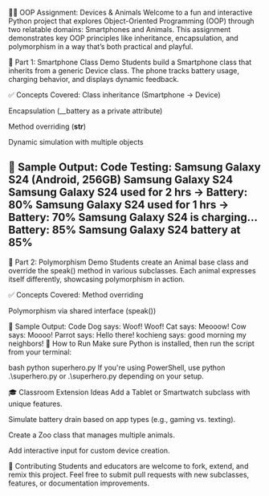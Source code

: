 📱🐾 OOP Assignment: Devices & Animals
Welcome to a fun and interactive Python project that explores Object-Oriented Programming (OOP) through two relatable domains: Smartphones and Animals. This assignment demonstrates key OOP principles like inheritance, encapsulation, and polymorphism in a way that’s both practical and playful.

🔧 Part 1: Smartphone Class Demo
Students build a Smartphone class that inherits from a generic Device class. The phone tracks battery usage, charging behavior, and displays dynamic feedback.

✅ Concepts Covered:
Class inheritance (Smartphone → Device)

Encapsulation (__battery as a private attribute)

Method overriding (__str__)

Dynamic simulation with multiple objects

🧪 Sample Output:
Code
Testing: Samsung Galaxy S24 (Android, 256GB)
Samsung Galaxy S24
Samsung Galaxy S24 used for 2 hrs → Battery: 80%
Samsung Galaxy S24 used for 1 hrs → Battery: 70%
Samsung Galaxy S24 is charging... Battery: 85%
Samsung Galaxy S24 battery at 85%
----------------------------------------
🐾 Part 2: Polymorphism Demo
Students create an Animal base class and override the speak() method in various subclasses. Each animal expresses itself differently, showcasing polymorphism in action.

✅ Concepts Covered:
Method overriding

Polymorphism via shared interface (speak())

🧪 Sample Output:
Code
Dog says: Woof! Woof!
Cat says: Meooow!
Cow says: Moooo!
Parrot says: Hello there!
kochieng says: good morning my neighbors!
🚀 How to Run
Make sure Python is installed, then run the script from your terminal:

bash
python superhero.py
If you're using PowerShell, use python .\superhero.py or .\superhero.py depending on your setup.

🎓 Classroom Extension Ideas
Add a Tablet or Smartwatch subclass with unique features.

Simulate battery drain based on app types (e.g., gaming vs. texting).

Create a Zoo class that manages multiple animals.

Add interactive input for custom device creation.

🤝 Contributing
Students and educators are welcome to fork, extend, and remix this project. Feel free to submit pull requests with new subclasses, features, or documentation improvements.
